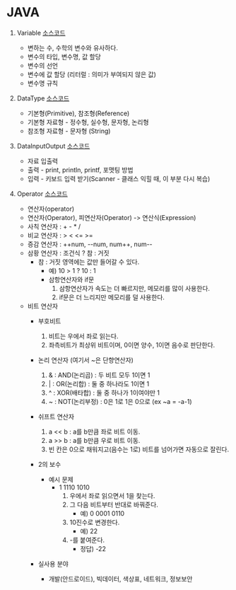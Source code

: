 # JAVA

1. Variable [소스코드](https://github.com/wanni0928/java-til/blob/master/day01/01_variable/Main.java)
    * 변하는 수, 수학의 변수와 유사하다.
    * 변수의 타입, 변수명, 값 할당
    * 변수의 선언
    * 변수에 값 할당 (리터럴 : 의미가 부여되지 않은 값)
    * 변수명 규칙

2. DataType [소스코드](https://github.com/wanni0928/java-til/blob/master/day01/02_dataType/Main.java)
    * 기본형(Primitive), 참조형(Reference)
    * 기본형 자료형 - 정수형, 실수형, 문자형, 논리형
    * 참조형 자료형 - 문자형 (String)

3. DataInputOutput [소스코드](https://github.com/wanni0928/java-til/blob/master/day02/01_data_input_output/Main.java)
    * 자료 입출력
    * 출력 - print, println, printf, 포맷팅 방법
    * 입력 - 키보드 입력 받기(Scanner - 클래스 익힐 때, 이 부분 다시 복습)

4. Operator [소스코드](https://github.com/wanni0928/java-til/blob/master/day02/02_operator/Main.java#)
    * 연산자(operator)
    * 연산자(Operator), 피연산자(Operator) -> 연산식(Expression)
    * 사칙 연산자 : + - * /     
    * 비교 연산자 : > < <= >=        
    * 증감 연산자 : ++num, --num, num++, num--
    * 삼황 연산자 : 조건식 ? 참 : 거짓
        * 참 : 거짓 영역에는 값만 들어갈 수 있다.
            * 예) 10 > 1 ? 10 : 1
            * 삼항연산자와 if문
                1. 삼항연산자가 속도는 더 빠르지만, 메모리를 많이 사용한다.
                2. if문은 더 느리지만 메모리를 덜 사용한다.
    * 비트 연산자
        * 부호비트
            1. 비트는 우에서 좌로 읽는다.
            2. 좌측비트가 최상위 비트이며, 0이면 양수, 1이면 음수로 판단한다.
        * 논리 연산자 (여기서 ~은 단향연산자)
            1. & : AND(논리곱) : 두 비트 모두 1이면 1
            2. | : OR(논리합) : 둘 중 하나라도 1이면 1
            3. ^ : XOR(배타합) : 둘 중 하나가 1이여야만 1
            4. ~ : NOT(논리부정) : 0은 1로 1은 0으로 (ex ~a = -a-1)
        * 쉬프트 연산자
            1. a << b : a를 b만큼 좌로 비트 이동.
            2. a >> b : a를 b만큼 우로 비트 이동.
            3. 빈 칸은 0으로 채워지고(음수는 1로) 비트를 넘어가면 자동으로 잘린다.
        
        * 2의 보수
            * 예시 문제
                * 1 1110 1010
                    1. 우에서 좌로 읽으면서 1을 찾는다.
                    2. 그 다음 비트부터 반대로 바꿔준다.
                        * 예) 0 0001 0110
                    3. 10진수로 변경한다.
                        * 예) 22
                    4. -를 붙여준다.
                        * 정답) -22
        
        * 실사용 분야
            * 개발(안드로이드), 빅데이터, 색상표, 네트워크, 정보보안

